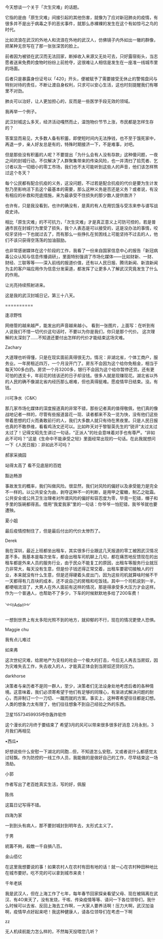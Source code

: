 今天想谈一个关于「次生灾难」的话题。

它指的是由「原生灾难」间接引起的其他伤害，就像为了应对新冠肺炎的疫情，有很多并不是出于病毒之手的恶劣事件，就那么赤裸裸的发生在这个有如惊弓之鸟的时代。

比如流浪在武汉的外地人和流浪在外地的武汉人，仿佛镜子内外如出一辙的群像，把某种无奈写在了那一张张深苦的脸上。

前者因为被锁在武汉而无法回家，断掉收入来源又无处可去，只好露宿街头，当志愿者送来免费的食物时纷纷上前抢夺，这很难让人相信是发生在一座准一线城市里的场面。

后者只是暴露身份证号以「420」开头，便被赋予了需要接受无休止的警惕盘问与特别对待的责任，不断让渡自身权利，只求可以安心生活，这也时刻提醒我们有哪里不对劲。

肺炎可以治好，让人更加担心的，反而是一些医学手段无效的领域。

我再举一个例子。

武汉封城这么多天，经济活动嘎然而止，温饱物价节节上涨，市民都是怎样生存的？

答案显而易见，大多数人备有积蓄，即使短时间内无法挣钱，也不至于饿死家中，再退一步，亲人好友总是有的，特殊时期接济一下，不是难事，对吧。

但是那些没有积蓄的人呢？不要提出「为什么会有人没有存款」这种傻问题，一夜之间的封城行动，不仅解决了人群聚集带来的传染风险，也一并清扫了拾荒者、乞讨者以及一切细小的零工市场，我们也不太可能听到这些人的声音，他们该怎样熬过这个冬天？

每个公民都有配合抗疫的义务，这没问题，不过若是配合抗疫的代价是要为生计发愁乃至影响活下去这个最基本的需要，那么这种义务是否还是义务？或者说，有没有相应的补救和兜底措施，来为最承受不住损失的那少数人提供救济？

也许有，只是我没看到，也许的确没有，是真的有人在用饥饿与受冻来参与谱写战疫史诗。

相比「原生灾难」的不可抗力，「次生灾难」才是真正意义上可防可控的，若是普通市民在封城行为里受了损失，我个人表态是可以接受的，这是没办法的事情，咬咬牙坚持一下也就过去了，而有那么一些挣扎在贫困线上可能坚持不过去的人，他们不该只获得空荡荡的加油鼓励。

也非常感谢媒体在这个阶段的工作，我看了一份来自国家信息中心的报告「新冠病毒公众认知与信息传播调研」，里面特别强调了市场化媒体——比如财新、一财、财经、三联等等——深入前线的报道价值，还有以人民日报、腾讯新闻、新浪新闻为主的客户端应用作为信息分发渠道，都发挥了让更多人了解武汉究竟发生了什么的作用。

让光亮持续照射进来。

这是我的武汉封城日记，第三十八天。

==========

逢凉野性
 
 网络管的越来越严，能发出的声音越来越小。
看到一张图片，上面写：在听到有人说我们不惜一切代价这句话时，不要以为你是我们，你只是那个代价。
这次理解的太深刻了……不知道还要付出怎样的代价才能结束这场灾难。

Zachary
 
 大道理也听得懂，只是在现实面前真得很无力。情况：非湖北省，个体工商户，服务业。一年房租近四万，一个月没开门了。房东不会因为这个给你免租金，相当于每天100多白扔。房贷一个月3200多，银行不会因为这个给你暂停还贷。还有更可怕的透支卡，年前花的钱该还的日子却没钱。很多人就是现赚现花。湖北省以外的人民的确不像湖北省内经历那么艰难，但也真得挺难。愿疫情早日结束。没。有钱。

川可净水（C&K）
 
 那几家市场化媒体的深度报道真的非常不错，那些记者真的值得敬佩，他们真的像战地记者一样的，尽管有些报道昙花一现、读者都来不及一览为快，没有他们这些带着思想的灯火而勇敢前行的人，我们大多数人就只有待在黑夜里。只是人民日报也真的不敢恭维，看看鸡汤文还可以。比如昨天对于黎智英先生的“锐评”太过太过太过了！记得文昭先生讲过一句话，“正派人”的社会意味着对手也有尊严。“非如此不可吗？”这是《生命中不能承受之轻》里面经常出现的一句话。在此我就想问一下《人民日报》：非如此不可吗？

郝家采摘园
 
 站得太高了 看不见底层的百姓

豁达畅游
 
 事故发生的概率，我们叫做风险。很显然，我们对风险的偏好以及承受能力是完全不一样的。以公共安全为由，剥夺这种不一的判断，是用甲之蜜糖，制乙之砒霜。公共安全或公共卫生治理者对所谓风险的偏好和容忍度为零，毕竟一犯错，帽子和手里的饭碗都得丟。借用“我爱我家”里的一句话：你爷爷一怕犯错，我爷爷就也要遭殃。
 
夏小姐
 
 最后疫情控制住了，但是最后付出的代价太惨烈了。

Derek
 
 我在深圳，最近上班都坐出租车，其实很多行业跟这几天报道的零工被困武汉情况差不多。我基本是每次坐车，都会出租车司机聊上几句，都在痛苦地反馈现在的出租车都是外来人员的服务行业，由于民众不能复工的原因，出租车等服务行业就压力非常大，每天没有生意，但是份子钱还得正常交着，出租车要密切接触人的行业，本来就没有什么生意，但是还得硬着头皮出门，因为这些司机就算啥时候不干一天都得有几百块的成本，还不说自己的房租和吃饭钱。其中一个司机说到一半，都哽咽流泪了，大男人在外人面前有这样的情况，那是得承受多大压力才会这样。作为一个普通人，也帮助不了多少，下车的时候默默地多给了200车费！

༺࿈Ada࿈༻
 
 一想到世界上有太多阳光照不到的地方，就抑郁的不行，现在的情况更使人恐惧。

Maggie chu
 
 我有点儿难过

如来弗
 
 这次世纪灾难，给房地产为支柱的社会一个极大的打击，今后无人再去当房奴，因为灾难失去工作，失去收入的人，才能真正体会到当房奴还贷的压力。

darkhorse
 
 决策者与亲历者不是同一群人，至少，决策者们无法设身处地考虑后者的各种情境。这意味着，我们必须寄希望于他们有足够的同理心，有渐进式解决问题的耐心，而非制订一个一刀切、一蹴而就的方案。事实上，这种寄希望往往都是幻想。人类的想象力太有限了，他们往往想象不到自己经验之外的东西。

卫星15573459935呼你轰炸软件
 
 这个漫长的2月终于要结束了
希望3月的风可以带来很多很多好消息
2月永别，3月我们再相见

•西瓜•

 好想说些什么安慰一下湖北的同胞…但，不知道怎么安慰。又或者说什么都感觉太过轻飘。作为防控的一线工作人员，我能做的是做好自己的工作，尽早结束这一场浩劫。

小郭

 作者写出了老百姓真实生活，写的好，佩服

陈伟

 这篇日记写得不错。

四海为家

 一到到头有病人，那不要封城封到明年去，太形式主义了。

于男

 統籌不夠，殺敵一千自損八百。

金山佰亿

 在这里我想要说的事！如果农村人在农村有田有地的话！就一心在农村种田种地比在城市要好。吃不完的可以拿到城市来卖！
 
千年老妖

 我是武汉人，但在上海工作了七年，每年春节回家探亲看望父母、现在被隔离在武汉、有4O来天了，没有发烧，干咳、传染疫情等等、请问一下各位领导们，我什么时候可以去省、反回上海去工作啊，一大家人要养活啊！压力大啊，武汉加油啊，疫情早点好起来吧！我这种健康人，请各位领导们在考虑一下啊

zz
 
 无人机续航能力怎么样的，不然每天投喂您几听？